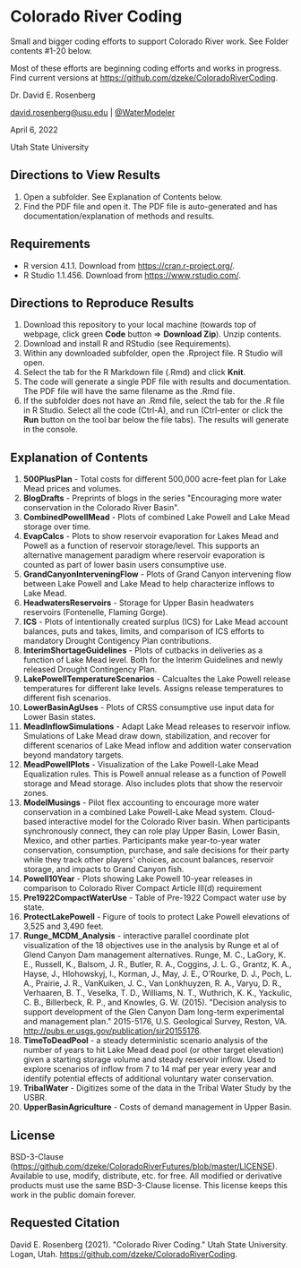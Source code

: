 # Colorado River Coding 

Small and bigger coding efforts to support Colorado River work. See Folder contents #1-20 below.

Most of these efforts are beginning coding efforts and works in progress. Find current versions at https://github.com/dzeke/ColoradoRiverCoding.


Dr. David E. Rosenberg

david.rosenberg@usu.edu | [@WaterModeler](https://twitter.com/WaterModeler)

April 6, 2022

Utah State University

## Directions to View Results
1. Open a subfolder. See Explanation of Contents below.
2. Find the PDF file and open it. The PDF file is auto-generated and has documentation/explanation of methods and results.

## Requirements
* R version 4.1.1. Download from https://cran.r-project.org/.
* R Studio 1.1.456. Download from https://www.rstudio.com/.

## Directions to Reproduce Results
1. Download this repository to your local machine (towards top of webpage, click green **Code** button => **Download Zip**). Unzip contents.
1. Download and install R and RStudio (see Requirements).
1. Within any downloaded subfolder, open the .Rproject file. R Studio will open.
1. Select the tab for the R Markdown file (.Rmd) and click **Knit**.
1. The code will generate a single PDF file with results and documentation. The PDF file will have the same filename as the .Rmd file.
1. If the subfolder does not have an .Rmd file, select the tab for the .R file in R Studio. Select all the code (Ctrl-A), and run (Ctrl-enter or click the **Run** button on the tool bar below the file tabs). The results will generate in the console.

## Explanation of Contents

1. **500PlusPlan** - Total costs for different 500,000 acre-feet plan for Lake Mead prices and volumes.
1. **BlogDrafts** - Preprints of blogs in the series "Encouraging more water conservation in the Colorado River Basin".
1. **CombinedPowellMead** - Plots of combined Lake Powell and Lake Mead storage over time.
1. **EvapCalcs** - Plots to show reservoir evaporation for Lakes Mead and Powell as a function of reservoir storage/level. This supports
an alternative management paradigm where reservoir evaporation is counted as part of lower basin users consumptive use.
1. **GrandCanyonInterveningFlow** - Plots of Grand Canyon intervening flow between Lake Powell and Lake Mead to help characterize inflows to Lake Mead.
1. **HeadwatersReservoirs** - Storage for Upper Basin headwaters reservoirs (Fontenelle, Flaming Gorge).
1. **ICS** - Plots of intentionally created surplus (ICS) for Lake Mead account balances, puts and takes, limits, and comparison of ICS efforts to mandatory Drought Contigency Plan contributions.
1. **InterimShortageGuidelines** - Plots of cutbacks in deliveries as a function of Lake Mead level. Both for the Interim Guidelines and newly released Drought Contingency Plan.
1. **LakePowellTemperatureScenarios** - Calcualtes the Lake Powell release temperatures for different lake levels. Assigns release temperatures to different fish scenarios.
1. **LowerBasinAgUses** - Plots of CRSS consumptive use input data for Lower Basin states.
1. **MeadInflowSimulations** - Adapt Lake Mead releases to reservoir inflow. Smulations of Lake Mead draw down, stabilization, and recover for different scenarios of Lake Mead inflow and addition water conservation beyond mandatory targets.
1. **MeadPowellPlots** - Visualization of the Lake Powell-Lake Mead Equalization rules. This is Powell annual release as a function of Powell storage and Mead storage. Also includes plots that show the reservoir zones.
1. **ModelMusings** - Pilot flex accounting to encourage more water conservation in a combined Lake Powell-Lake Mead system. Cloud-based interactive model for the Colorado River basin. When participants synchronously connect, they can role play Upper Basin, Lower Basin, Mexico, and other parties. Participants make 
 year-to-year water conservation, consumption, purchase, and sale decisions for their party while they track other players' choices, account balances, reservoir storage, and impacts to Grand Canyon fish.
1. **Powell10Year** - Plots showing Lake Powell 10-year releases in comparison to Colorado River Compact Article III(d) requirement
1. **Pre1922CompactWaterUse** - Table of Pre-1922 Compact water use by state.
1. **ProtectLakePowell** - Figure of tools to protect Lake Powell elevations of 3,525 and 3,490 feet.
1. **Runge_MCDM_Analysis** - interactive parallel coordinate plot visualization of the 18 objectives use in the analysis by Runge et al of Glend Canyon Dam management alternatives. Runge, M. C., LaGory, K. E., Russell, K., Balsom, J. R., Butler, R. A., Coggins, J. L. G., Grantz, K. A., Hayse, J., Hlohowskyj, I., Korman, J., May, J. E., O'Rourke, D. J., Poch, L. A., Prairie, J. R., VanKuiken, J. C., Van Lonkhuyzen, R. A., Varyu, D. R., Verhaaren, B. T., Veselka, T. D., Williams, N. T., Wuthrich, K. K., Yackulic, C. B., Billerbeck, R. P., and Knowles, G. W. (2015). "Decision analysis to support development of the Glen Canyon Dam long-term experimental and management plan." 2015-5176, U.S. Geological Survey, Reston, VA. http://pubs.er.usgs.gov/publication/sir20155176.
1. **TimeToDeadPool** - a steady deterministic scenario analysis of the number of years to hit Lake Mead dead pool (or other target elevation) given a starting storage volume and steady reservoir inflow. Used to explore scenarios of inflow from 7 to 14 maf per year every year and identify potential effects of additional voluntary water conservation.
1. **TribalWater** - Digitizes some of the data in the Tribal Water Study by the USBR.
1. **UpperBasinAgriculture** - Costs of demand management in Upper Basin.

## License
BSD-3-Clause (https://github.com/dzeke/ColoradoRiverFutures/blob/master/LICENSE). Available to use, modify, distribute, etc. for free.
All modified or derivative products must use the same BSD-3-Clause license. This license keeps this work in the public domain forever.

## Requested Citation
David E. Rosenberg (2021). "Colorado River Coding." Utah State University. Logan, Utah. https://github.com/dzeke/ColoradoRiverCoding.

